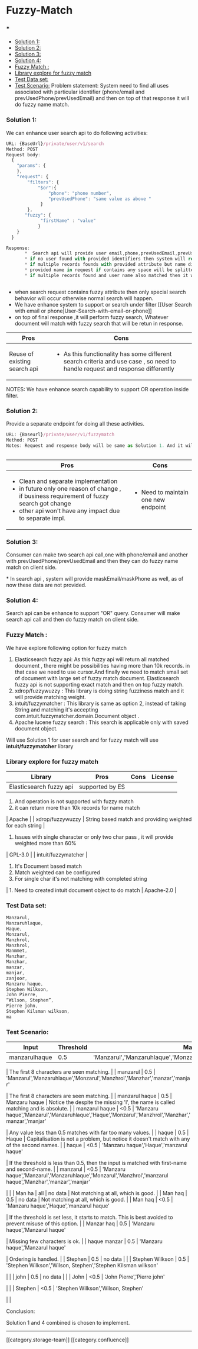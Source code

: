 # Fuzzy-Match

### \*

* [Solution 1: ](Fuzzy-Match.md#solution-1: )
* [Solution 2:](Fuzzy-Match.md#solution-2:)
* [Solution 3:](Fuzzy-Match.md#solution-3:)
* [Solution 4:](Fuzzy-Match.md#solution-4:)
* [Fuzzy Match :](Fuzzy-Match.md#fuzzy-match-:)
* [ Library explore for fuzzy match](Fuzzy-Match.md# library-explore-for-fuzzy-match)
* [Test Data set:](Fuzzy-Match.md#test-data-set:)
* [Test Scenario:](Fuzzy-Match.md#test-scenario:) Problem statement: System need to find all uses associated with particular identifier (phone/email and prevUsedPhone/prevUsedEmail) and then on top of that response it will do fuzzy name match.&#x20;

### Solution 1:&#x20;

&#x20;We can enhance user search api to do following activities:

```js
URL: {BaseUrl}/private/user/v1/search
Method: POST
Request body:
  {
    "params": {
    },
    "request": {
        "filters": {
            "$or":{    
                "phone": "phone number",
                "prevUsedPhone": "same value as above "
             }
        },
       "fuzzy": {
             "firstName" : "value"
            }
    }
  }

Response: 
       *  Search api will provide user email,phone,prevUsedEmail,prevUsedPhone as masked form.
       * if no user found with provided identifiers then system will return 200 ok , with count 0, 
       * if multiple records founds with provided attribute but name didn't match , system will provide status code as 206 and ERROR-CODE : "NAME-NOT-MATCH"
       * provided name in request if contains any space will be splitted and will splitted names in a doc which will enhance the searching capability of the      library 
       * if multiple records found and user name also matched then it will return  200 status code and ERROR-CODE will be success              



```

* when search request contains fuzzy attribute then only special search behavior will occur otherwise normal search will happen.
* &#x20;We have enhance system to support or search under filter \[\[User Search with email or phone|User-Search-with-email-or-phone]]
* on top of final response ,it will perform fuzzy search, Whatever document will match with fuzzy search that will be retun in response.

| Pros                         | Cons​                                                                                                                                          |
| ---------------------------- | ---------------------------------------------------------------------------------------------------------------------------------------------- |
| Reuse of existing search api | <ul><li>  As this functionality has some different search criteria and use case , so need to handle request and response differently</li></ul> |

NOTES: We have enhance search capability to support OR operation inside filter.

### Solution 2:

&#x20; Provide a separate endpoint for doing all these activities.

```js
URL: {Baseurl}/private/user/v1/fuzzymatch
Method: POST
Notes: Request and response body will be same as Solution 1. And it will do exact same business logic as solution 1 is doing.



```

| Pros                                                                                                                                                                                                                | Cons                                                |
| ------------------------------------------------------------------------------------------------------------------------------------------------------------------------------------------------------------------- | --------------------------------------------------- |
| <ul><li>Clean and separate implementation</li><li>in future only one reason of change , if business requirement of fuzzy search got change </li><li>other api won't have any impact due to separate impl.</li></ul> | <ul><li>Need to maintain one new endpoint</li></ul> |

### Solution 3:

&#x20;  Consumer can make two search api call,one with phone/email and another with prevUsedPhone/prevUsedEmail and then they can do fuzzy name match on client side.

&#x20; \* In search api , system will provide maskEmail/maskPhone as well, as of now these data are not provided.

### Solution 4:

&#x20;       Search api can be enhance to support "OR" query. Consumer will make search api call and then do fuzzy match on client side.

### Fuzzy Match :

We have explore following option for fuzzy match

1. Elasticsearch fuzzy api:  As this fuzzy api will return all matched document , there might be possibilities having more than 10k records. in that case we need to use cursor.And finally we need to match small set of document with large set of  fuzzy match document. Elasticsearch fuzzy api is not supporting exact match and then on top fuzzy match.
2. &#x20;xdrop/fuzzywuzzy : This library is doing string fuzziness match and it will provide matching weight.
3. intuit/fuzzymatcher : This library is same as option 2, instead of taking String and matching it's accepting com.intuit.fuzzymatcher.domain.Document object .
4. Apache lucene fuzzy search :  This search is applicable only with saved document object.

Will use Solution 1 for user search and for fuzzy match will use  **intuit/fuzzymatcher** library

### &#x20;Library explore for fuzzy match

| Library                 | Pros             | Cons | License |
| ----------------------- | ---------------- | ---- | ------- |
| Elasticsearch fuzzy api | supported by ES  |      |         |

1. And operation is not supported with fuzzy match
2. it can return more than 10k records for name match

\| Apache | | xdrop/fuzzywuzzy | String based match and providing weighted for each string |

1. Issues with single character or only two char pass , it will provide weighted more than 60%

\| GPL-3.0 | | intuit/fuzzymatcher |

1. It's Document based match
2. Match weighted can be configured
3. For single char it's not matching with completed string

\|   1. Need to created intuit document object to do match | Apache-2.0 |

### Test Data set:

```js
Manzarul, 
Manzaruhlaque, 
Haque, 
Monzarul, 
Manzhrol, 
Manzhrol, 
Manmmet, 
Manzhar, 
Manzhar, 
manzar, 
manjar, 
zanjoor, 
Manzaru haque, 
Stephen Wilkson, 
John Pierre, 
“Wilson, Stephen”, 
Pierre john, 
Stephen Kilsman wilkson, 
ma
```

### Test Scenario:

| ​Input        | **Threshold** | Matches with                                                                 | Comment |
| ------------- | ------------- | ---------------------------------------------------------------------------- | ------- |
| manzarulhaque | 0.5           | 'Manzarul','Manzaruhlaque','Monzarul','Manzhrol','Manzhar','manzar','manjar' |         |

\| The first 8 characters are seen matching. | | manzarul | 0.5 | 'Manzarul','Manzaruhlaque','Monzarul','Manzhrol','Manzhar','manzar','manjar'

\| The first 8 characters are seen matching. | | manzarul haque | 0.5 | Manzaru haque | Notice the despite the missing 'l', the name is called matching and is absolute. | | manzarul haque | <0.5 | 'Manzaru haque','Manzarul','Manzaruhlaque','Haque','Monzarul','Manzhrol','Manzhar','manzar','manjar'

\| Any value less than 0.5 matches with far too many values. | | haque | 0.5 | Haque | Capitalisation is not a problem, but notice it doesn't match with any of the second names. | | haque | <0.5 | 'Manzaru haque','Haque','manzarul haque'

\| If the threshold is less than 0.5, then the input is matched with first-name and second-name. | | manzarul | <0.5 | 'Manzaru haque','Manzarul','Manzaruhlaque','Monzarul','Manzhrol','manzarul haque','Manzhar','manzar','manjar'

\| | | Man ha | all | no data | Not matching at all, which is good. | | Man haq | 0.5 | no data | Not matching at all, which is good. | | Man haq | <0.5 | 'Manzaru haque','Haque','manzarul haque'

\| If the threshold is set less, it starts to match. This is best avoided to prevent misuse of this option. | | Manzar haq | 0.5 | 'Manzaru haque','Manzarul haque'

\| Missing few characters is ok. | | haque manzar | 0.5 | 'Manzaru haque','Manzarul haque'

\| Ordering is handled. | | Stephen | 0.5 | no data | | | Stephen Wilkson | 0.5 | 'Stephen Wilkson','Wilson, Stephen','Stephen Kilsman wilkson'

\| | | john | 0.5 | no data | | | John | <0.5 | 'John Pierre','Pierre john'

\| | | Stephen | <0.5 | 'Stephen Wilkson','Wilson, Stephen'

\| |

Conclusion:

Solution 1 and 4 combined is chosen to implement.&#x20;

***

\[\[category.storage-team]] \[\[category.confluence]]
